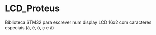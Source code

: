 # LCD_Proteus
Biblioteca STM32 para escrever num display LCD 16x2 com caracteres especiais (á, é, õ, ç e ã)

